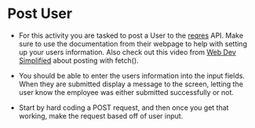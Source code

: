 # Post User

* For this activity you are tasked to post a User to the [reqres](https://reqres.in/) API. Make sure to use the documentation from their webpage to help with setting up your users information. Also check out this video from [Web Dev Simplified](https://www.youtube.com/watch?v=cuEtnrL9-H0) about posting with fetch().

* You should be able to enter the users information into the input fields. When they are submitted display a message to the screen, letting the user know the employee was either submitted successfully or not.

* Start by hard coding a POST request, and then once you get that working, make the request based off of user input.

